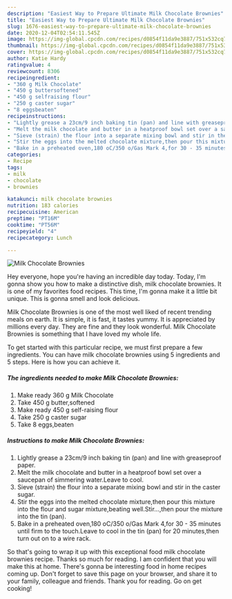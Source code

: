 ```yaml
---
description: "Easiest Way to Prepare Ultimate Milk Chocolate Brownies"
title: "Easiest Way to Prepare Ultimate Milk Chocolate Brownies"
slug: 1676-easiest-way-to-prepare-ultimate-milk-chocolate-brownies
date: 2020-12-04T02:54:11.545Z
image: https://img-global.cpcdn.com/recipes/d0854f11da9e3887/751x532cq70/milk-chocolate-brownies-recipe-main-photo.jpg
thumbnail: https://img-global.cpcdn.com/recipes/d0854f11da9e3887/751x532cq70/milk-chocolate-brownies-recipe-main-photo.jpg
cover: https://img-global.cpcdn.com/recipes/d0854f11da9e3887/751x532cq70/milk-chocolate-brownies-recipe-main-photo.jpg
author: Katie Hardy
ratingvalue: 4
reviewcount: 8306
recipeingredient:
- "360 g Milk Chocolate"
- "450 g buttersoftened"
- "450 g selfraising flour"
- "250 g caster sugar"
- "8 eggsbeaten"
recipeinstructions:
- "Lightly grease a 23cm/9 inch baking tin (pan) and line with greaseproof paper."
- "Melt the milk chocolate and butter in a heatproof bowl set over a saucepan of simmering water.Leave to cool."
- "Sieve (strain) the flour into a separate mixing bowl and stir in the caster sugar."
- "Stir the eggs into the melted chocolate mixture,then pour this mixture into the flour and sugar mixture,beating well.Stir...,then pour the mixture into the tin (pan)."
- "Bake in a preheated oven,180 oC/350 o/Gas Mark 4,for 30 - 35 minutes until firm to the touch.Leave to cool in the tin (pan) for 20 minutes,then turn out on to a wire rack."
categories:
- Recipe
tags:
- milk
- chocolate
- brownies

katakunci: milk chocolate brownies 
nutrition: 183 calories
recipecuisine: American
preptime: "PT16M"
cooktime: "PT56M"
recipeyield: "4"
recipecategory: Lunch

---
```



![Milk Chocolate Brownies](https://img-global.cpcdn.com/recipes/d0854f11da9e3887/751x532cq70/milk-chocolate-brownies-recipe-main-photo.jpg)

Hey everyone, hope you're having an incredible day today. Today, I'm gonna show you how to make a distinctive dish, milk chocolate brownies. It is one of my favorites food recipes. This time, I'm gonna make it a little bit unique. This is gonna smell and look delicious.



Milk Chocolate Brownies is one of the most well liked of recent trending meals on earth. It is simple, it is fast, it tastes yummy. It is appreciated by millions every day. They are fine and they look wonderful. Milk Chocolate Brownies is something that I have loved my whole life.


To get started with this particular recipe, we must first prepare a few ingredients. You can have milk chocolate brownies using 5 ingredients and 5 steps. Here is how you can achieve it.

<!--inarticleads1-->

##### The ingredients needed to make Milk Chocolate Brownies:

1. Make ready 360 g Milk Chocolate
1. Take 450 g butter,softened
1. Make ready 450 g self-raising flour
1. Take 250 g caster sugar
1. Take 8 eggs,beaten




<!--inarticleads2-->

##### Instructions to make Milk Chocolate Brownies:

1. Lightly grease a 23cm/9 inch baking tin (pan) and line with greaseproof paper.
1. Melt the milk chocolate and butter in a heatproof bowl set over a saucepan of simmering water.Leave to cool.
1. Sieve (strain) the flour into a separate mixing bowl and stir in the caster sugar.
1. Stir the eggs into the melted chocolate mixture,then pour this mixture into the flour and sugar mixture,beating well.Stir...,then pour the mixture into the tin (pan).
1. Bake in a preheated oven,180 oC/350 o/Gas Mark 4,for 30 - 35 minutes until firm to the touch.Leave to cool in the tin (pan) for 20 minutes,then turn out on to a wire rack.




So that's going to wrap it up with this exceptional food milk chocolate brownies recipe. Thanks so much for reading. I am confident that you will make this at home. There's gonna be interesting food in home recipes coming up. Don't forget to save this page on your browser, and share it to your family, colleague and friends. Thank you for reading. Go on get cooking!
